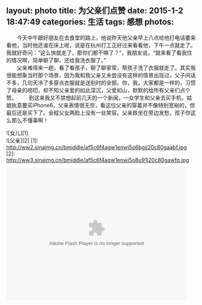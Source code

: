 layout: photo
title: 为父亲们点赞
date: 2015-1-2 18:47:49
categories: 生活
tags: 感想
photos:
---
　　今天中午跟好朋友在去食堂的路上，他说昨天他父亲早上八点给他打电话要来看他，当时他还谁在床上呢，说是在杭州打工正好过来看看他，下午一点就走了。我就好奇问：“这么快就走了，那你们都干嘛了？”，我朋友说，“就来看了看我住的情况啊，简单聊了聊，还给我洗衣服了。”  
　　父亲难得来一趟，看了看孩子，聊了聊家常，帮孩子洗了衣服就走了。其实我很能想象当时那个场景，因为我和我父亲又未尝没有这样的情景出现过，父子间话不多，几句天冷了多穿点衣服就是送别时的全部。你，我，大家都是一样的，习惯了母亲的唠叨，却不知父亲爱的如此深沉，父爱如山，默默的给所有父亲们点个赞。<!--more-->
　　到这来我又不禁想起前几天的一个新闻，一女学生和父亲去买手机，姑娘执意要买iPhone6，父亲表情很无奈，看这位父亲的穿着并不像特别宽裕的，但最后还是买下了。全程父女两脸上没有一丝笑容。父亲跌坐在旁边发愁，孩子你这么那么不懂事啊！  

![女儿][1]   
![父亲][2]
 [1]: http://ww2.sinaimg.cn/bmiddle/af5c6f4agw1enwj5o6bgjj20c80gaabf.jpg
  [2]: http://ww3.sinaimg.cn/bmiddle/af5c6f4agw1enwj5o8u91j20c80gawfq.jpg

<embed src="http://player.video.qiyi.com/a4d4c96b81346087c45b21169ecd0304/0/0/w_19rse0yl8t.swf-albumId=2988474209-tvId=2988474209-isPurchase=0-cnId=25" allowFullScreen="true" quality="high" width="480" height="350" align="middle" allowScriptAccess="always" type="application/x-shockwave-flash"></embed>